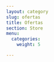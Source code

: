 ```yaml
---
layout: category
slug: ofertas
title: Ofertas
section: Store
menu:
  categories:
    weight: 5

---
```


